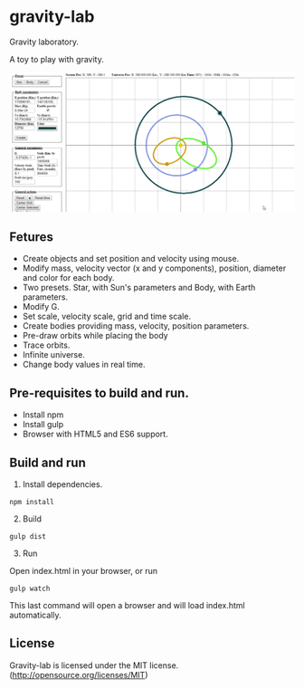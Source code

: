 # gravity-lab

Gravity laboratory.

A toy to play with gravity.

![gravity-lab](anim.gif)

## Fetures

* Create objects and set position and velocity using mouse.
* Modify mass, velocity vector (x and y components), position, diameter and color for each body.
* Two presets. Star, with Sun's parameters and Body, with Earth parameters.
* Modify G.
* Set scale, velocity scale, grid and time scale.
* Create bodies providing mass, velocity, position parameters.
* Pre-draw orbits while placing the body
* Trace orbits.
* Infinite universe.
* Change body values in real time.

## Pre-requisites to build and run.

* Install npm
* Install gulp
* Browser with HTML5 and ES6 support.

## Build and run

1. Install dependencies.

```
npm install
```

2. Build

```
gulp dist
```
3. Run

Open index.html in your browser, or run

```
gulp watch
```

This last command will open a browser and will load index.html automatically.

## License

Gravity-lab is licensed under the MIT license. (http://opensource.org/licenses/MIT)
